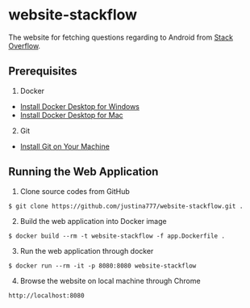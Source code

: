 # website-stackflow
The website for fetching questions regarding to Android from [Stack Overflow](https://stackoverflow.com/).


## Prerequisites
1. Docker 
- [Install Docker Desktop for Windows](https://docs.docker.com/docker-for-windows/install/)
- [Install Docker Desktop for Mac](https://docs.docker.com/docker-for-mac/install/)

2. Git 
- [Install Git on Your Machine](https://git-scm.com/book/en/v2/Getting-Started-Installing-Git)

## Running the Web Application

1. Clone source codes from GitHub
```
$ git clone https://github.com/justina777/website-stackflow.git .
```

2. Build the web application into Docker image
```
$ docker build --rm -t website-stackflow -f app.Dockerfile .
```

3. Run the web application through docker
```
$ docker run --rm -it -p 8080:8080 website-stackflow
```

4. Browse the website on local machine through Chrome
```
http://localhost:8080
```